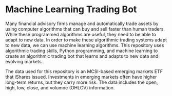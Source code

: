# Machine Learning Trading Bot
Many financial advisory firms manage and automatically trade assets by using computer algorithms that can buy and sell faster than human traders. While these programmed algorithms are useful, they need to be able to adapt to new data. In order to make these algorithmic trading systems adapt to new data, we can use machine learning algorithms. This repository uses algorithmic trading skills, Python programming, and machine learning to create an algorithmic trading bot that learns and adapts to new data and evolving markets.  

The data used for this repository is an MCSI-based emerging markets ETF that iShares issued. Investments in emerging markets often have higher long-term returns, but they carry more risk. The data includes the open, high, low, close, and volumne (OHLCV) information. 